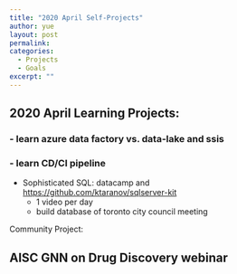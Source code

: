 ```yaml
---
title: "2020 April Self-Projects"
author: yue
layout: post
permalink:
categories:
  - Projects
  - Goals
excerpt: ""
---
```


## 2020 April Learning Projects:

### - learn azure data factory vs. data-lake and ssis
### - learn CD/CI pipeline

- Sophisticated SQL: datacamp and https://github.com/ktaranov/sqlserver-kit
    - 1 video per day
    - build database of toronto city council meeting


Community Project:

## AISC GNN on Drug Discovery webinar

